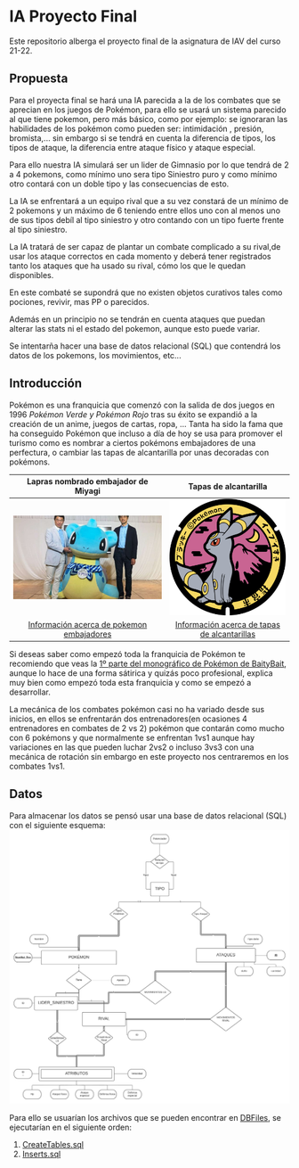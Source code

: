 # IA Proyecto Final
Este repositorio alberga el proyecto final de la asignatura de IAV del curso 21-22.

## Propuesta

Para el proyecta final se hará una IA parecida a la de los combates que se aprecian en los juegos de Pokémon, para ello se usará un sistema parecido al que tiene pokemon, pero más básico, como por ejemplo: se ignoraran las habilidades de los pokémon como pueden ser: intimidación , presión, bromista,... sin embargo si se tendrá en cuenta la diferencia de tipos, los tipos de ataque, la diferencia entre ataque físico y ataque especial.

Para ello nuestra IA simulará ser un lider de Gimnasio por lo que tendrá de 2 a 4 pokemons, como mínimo uno sera tipo Siniestro puro y como mínimo otro contará con un doble tipo y las consecuencias de esto. 

La IA se enfrentará a un equipo rival que a su vez constará de un mínimo de 2 pokemons y un máximo de 6 teniendo entre ellos uno con al menos uno de sus tipos debíl al tipo siniestro y otro contando con un tipo fuerte frente al tipo siniestro.

La IA tratará de ser capaz de plantar un combate complicado a su rival,de usar los ataque correctos en cada momento y deberá tener registrados tanto los ataques que ha usado su rival, cómo los que le quedan disponibles.

En este combaté se supondrá que no existen objetos curativos tales como pociones, revivir, mas PP o parecidos.

Además en un principio no se tendrán en cuenta ataques que puedan alterar las stats ni el estado del pokemon, aunque esto puede variar.

Se intentarña hacer una base de datos relacional (SQL) que contendrá los datos de los pokemons, los movimientos, etc...

## Introducción

Pokémon es una franquicia que comenzó con la salida de dos juegos en 1996 *Pokémon Verde y Pokémon Rojo* tras su éxito se expandió a la creación de un anime, juegos de cartas, ropa, ...
Tanta ha sido la fama que ha conseguido Pokémon que incluso a día de hoy se usa para promover el turismo como es nombrar a ciertos pokémons embajadores de una perfectura, o cambiar las tapas de alcantarilla por unas decoradas con pokémons.

Lapras nombrado embajador de Miyagi   |  Tapas de alcantarilla
:-------------------------:|:-------------------------:
![Screenshot](AssetsREADME/LaprasMiyagi.jpg)  |  ![Screenshoot](AssetsREADME/UmbreonAlcantarilla.png)
[Información acerca de pokemon embajadores](https://local.pokemon.jp)| [Información acerca de tapas de alcantarillas](https://alfabetajuega.com/pokemon/alcantarillas-pokefuta)

Si deseas saber como empezó toda la franquicia de Pokémon te recomiendo que veas la [1º parte del monográfico de Pokémon de BaityBait](https://www.youtube.com/watch?v=1K_wJlkZ-YA), aunque lo hace de una forma sátirica y quizás poco profesional, explica muy bien como empezó toda esta franquicia y como se empezó a desarrollar.

La mecánica de los combates pokémon casi no ha variado desde sus inicios, en ellos se enfrentarán dos entrenadores(en ocasiones 4 entrenadores en combates de 2 vs 2) pokémon que contarán como mucho con 6 pokémons y que normalmente se enfrentan 1vs1 aunque hay variaciones en las que pueden luchar 2vs2 o incluso 3vs3 con una mecánica de rotación sin embargo en este proyecto nos centraremos en los combates 1vs1.

## Datos

Para almacenar los datos se pensó usar una base de datos relacional (SQL) con el siguiente esquema:
![Screenshot](AssetsREADME/BDDiagrama.png)

Para ello se usuarían los archivos que se pueden encontrar en [DBFiles](DBFiles/), se ejecutarían en el siguiente orden:

1. [CreateTables.sql](DBFiles/CreateTables.sql)
2. [Inserts.sql](DBFiles/Inserts.sql)